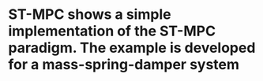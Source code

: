 # ST-MPC shows a simple implementation of the ST-MPC paradigm. The example is developed for a mass-spring-damper system
